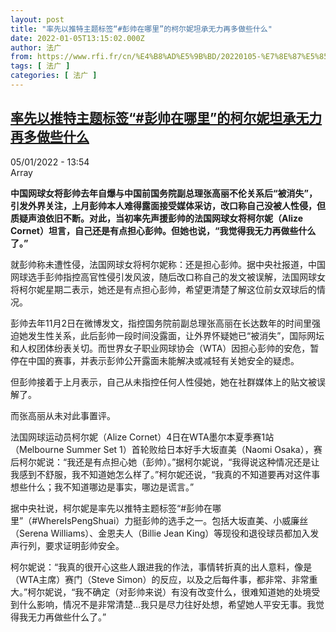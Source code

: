 ```yaml
---
layout: post
title: "率先以推特主题标签“#彭帅在哪里”的柯尔妮坦承无力再多做些什么"
date: 2022-01-05T13:15:02.000Z
author: 法广
from: https://www.rfi.fr/cn/%E4%B8%AD%E5%9B%BD/20220105-%E7%8E%87%E5%85%88%E4%BB%A5%E6%8E%A8%E7%89%B9%E4%B8%BB%E9%A2%98%E6%A0%87%E7%AD%BE-%E5%BD%AD%E5%B8%85%E5%9C%A8%E5%93%AA%E9%87%8C-%E7%9A%84%E6%9F%AF%E5%B0%94%E5%A6%AE%E5%9D%A6%E6%89%BF%E6%97%A0%E5%8A%9B%E5%86%8D%E5%A4%9A%E5%81%9A%E4%BA%9B%E4%BB%80%E4%B9%88
tags: [ 法广 ]
categories: [ 法广 ]
---
```

<!--1641388502000-->
[率先以推特主题标签“#彭帅在哪里”的柯尔妮坦承无力再多做些什么](https://www.rfi.fr/cn/%E4%B8%AD%E5%9B%BD/20220105-%E7%8E%87%E5%85%88%E4%BB%A5%E6%8E%A8%E7%89%B9%E4%B8%BB%E9%A2%98%E6%A0%87%E7%AD%BE-%E5%BD%AD%E5%B8%85%E5%9C%A8%E5%93%AA%E9%87%8C-%E7%9A%84%E6%9F%AF%E5%B0%94%E5%A6%AE%E5%9D%A6%E6%89%BF%E6%97%A0%E5%8A%9B%E5%86%8D%E5%A4%9A%E5%81%9A%E4%BA%9B%E4%BB%80%E4%B9%88)
------

<div>
<div>05/01/2022 - 13:54</div>Array<p><strong>                    中国网球女将彭帅去年自爆与中国前国务院副总理张高丽不伦关系后“被消失”，引发外界关注，上月彭帅本人难得露面接受媒体采访，改口称自己没被人性侵，但质疑声浪依旧不断。对此，当初率先声援彭帅的法国网球女将柯尔妮（Alize Cornet）坦言，自己还是有点担心彭帅。但她也说，“我觉得我无力再做些什么了。”                </strong></p><div >                    <p>就彭帅称未遭性侵，法国网球女将柯尔妮称：还是担心彭帅。据中央社报道，中国网球选手彭帅指控高官性侵引发风波，随后改口称自己的发文被误解，法国网球女将柯尔妮星期二表示，她还是有点担心彭帅，希望更清楚了解这位前女双球后的情况。</p><p>彭帅去年11月2日在微博发文，指控国务院前副总理张高丽在长达数年的时间里强迫她发生性关系，此后彭帅一段时间没露面，让外界怀疑她已“被消失”，国际网坛和人权团体纷表关切。而世界女子职业网球协会（WTA）因担心彭帅的安危，暂停在中国的赛事，并表示彭帅公开露面未能解决或减轻有关她安全的疑虑。</p><p>但彭帅接着于上月表示，自己从未指控任何人性侵她，她在社群媒体上的贴文被误解了。</p><p>而张高丽从未对此事置评。</p><p>法国网球运动员柯尔妮（Alize Cornet）4日在WTA墨尔本夏季赛1站（Melbourne Summer Set 1）首轮败给日本好手大坂直美（Naomi Osaka），赛后柯尔妮说：“我还是有点担心她（彭帅）。”据柯尔妮说，“我得说这种情况还是让我感到不舒服，我不知道她怎么样了。”柯尔妮还说，“我真的不知道要再对这件事想些什么；我不知道哪边是事实，哪边是谎言。”</p><p>据中央社说，柯尔妮是率先以推特主题标签“#彭帅在哪里”（#WhereIsPengShuai）力挺彭帅的选手之一。包括大坂直美、小威廉丝（Serena Williams）、金恩夫人（Billie Jean King）等现役和退役球员都加入发声行列，要求证明彭帅安全。</p><p>柯尔妮说：“我真的很开心这些人跟进我的作法，事情转折真的出人意料，像是（WTA主席）赛门（Steve Simon）的反应，以及之后每件事，都非常、非常重大。”柯尔妮说，“我不确定（对彭帅来说）有没有改变什么，很难知道她的处境受到什么影响，情况不是非常清楚…我只是尽力往好处想，希望她人平安无事。我觉得我无力再做些什么了。”</p>                                            <div data-selfpromo-newsletter>    </div>    <div data-selfpromo-app>    </div>                </div>
</div>
